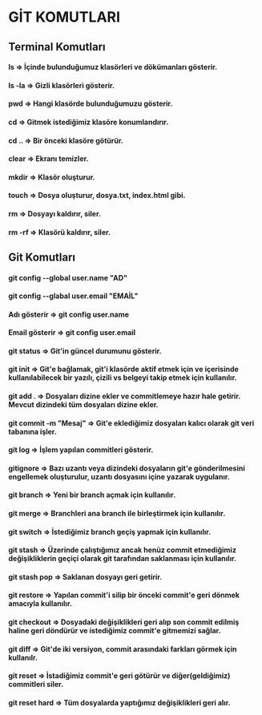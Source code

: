 # GİT KOMUTLARI

## Terminal Komutları

#### ls => İçinde bulunduğumuz klasörleri ve dökümanları gösterir.
#### ls -la => Gizli klasörleri gösterir.
#### pwd => Hangi klasörde bulunduğumuzu gösterir.
#### cd => Gitmek istediğimiz klasöre konumlandırır.
#### cd .. => Bir önceki klasöre götürür.
#### clear => Ekranı temizler.
#### mkdir => Klasör oluşturur.
#### touch => Dosya oluşturur, dosya.txt, index.html gibi.
#### rm => Dosyayı kaldırır, siler.
#### rm -rf => Klasörü kaldırır, siler.

## Git Komutları

#### git config --global user.name "AD"
#### git config --glabal user.email "EMAİL"
#### Adı gösterir => git config user.name
#### Email gösterir => git config user.email
#### git status => Git'in güncel durumunu gösterir.
#### git init => Git'e bağlamak, git'i klasörde aktif etmek için ve içerisinde kullanılabilecek bir yazılı, çizili vs belgeyi takip etmek için kullanılır.
#### git add . => Dosyaları dizine ekler ve commitlemeye hazır hale getirir. Mevcut dizindeki tüm dosyaları dizine ekler.
#### git commit -m "Mesaj" => Git'e eklediğimiz dosyaları kalıcı olarak git veri tabanına işler.
#### git log => İşlem yapılan commitleri gösterir.
#### gitignore => Bazı uzantı veya dizindeki dosyaların git'e gönderilmesini engellemek oluşturulur, uzantı dosyasını içine yazarak uygulanır.
#### git branch => Yeni bir branch açmak için kullanılır.
#### git merge => Branchleri ana branch ile birleştirmek için kullanılır.
#### git switch => İstediğimiz branch geçiş yapmak için kullanılır.
#### git stash => Üzerinde çalıştığımız ancak henüz commit etmediğimiz değişikliklerin geçiçi olarak git tarafından saklanması için kullanılır.
#### git stash pop => Saklanan dosyayı geri getirir.
#### git restore => Yapılan commit'i silip bir önceki commit'e geri dönmek amacıyla kullanılır.
#### git checkout => Dosyadaki değişiklikleri geri alıp son commit edilmiş haline geri döndürür ve istediğimiz commit'e gitmemizi sağlar.
#### git diff => Git'de iki versiyon, commit arasındaki farkları görmek için kullanılr.
#### git reset => İstadiğimiz commit'e geri götürür ve diğer(geldiğimiz) commitleri siler.
#### git reset hard => Tüm dosyalarda yaptığımız değişiklikleri geri alır.


